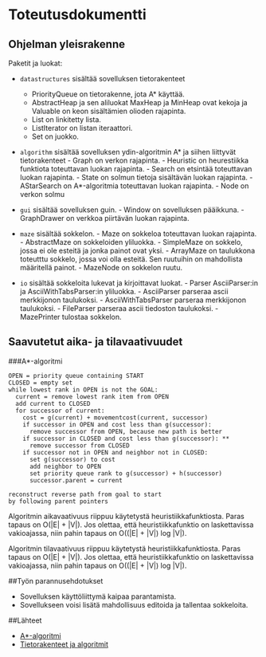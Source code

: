 Toteutusdokumentti
==================

Ohjelman yleisrakenne
---------------------

Paketit ja luokat:

  - ```datastructures``` sisältää sovelluksen tietorakenteet
    - PriorityQueue	on tietorakenne, jota A* käyttää.
    - AbstractHeap ja sen aliluokat MaxHeap	ja MinHeap ovat kekoja ja Valuable on keon sisältämien olioden rajapinta.
    - List on linkitetty lista.
    - ListIterator on listan iteraattori.
    - Set on juokko.


  -  ```algorithm``` sisältää sovelluksen ydin-algoritmin A* ja
        siihen liittyvät tietorakenteet
    - Graph on verkon rajapinta.
    - Heuristic	on heurestiikka funktiota toteuttavan luokan rajapinta.
    - Search on etsintää toteuttavan luokan rajapinta.
    - State	on solmun tietoja sisältävän luokan rajapinta.
    - AStarSearch on A*-algoritmia toteuttavan luokan rajapinta.
    - Node on verkon solmu


  -  ```gui``` sisältää sovelluksen guin.
    - Window on sovelluksen pääikkuna.
    - GraphDrawer on verkkoa piirtävän luokan rajapinta.


  -  ```maze``` sisältää sokkelon.
    - Maze on sokkeloa toteuttavan luokan rajapinta.
    - AbstractMaze on sokkeloiden yliluokka.
    - SimpleMaze on sokkelo, jossa ei ole esteitä ja jonka painot ovat yksi.
    - ArrayMaze on taulukkona toteutttu sokkelo, jossa voi olla esteitä. Sen ruutuihin on mahdollista määritellä painot.
    - MazeNode on sokkelon ruutu.


  -  ```io``` sisältää sokkeloita lukevat ja kirjoittavat luokat.
    - Parser AsciiParser:in ja AsciiWithTabsParser:in yliluokka.
    - AsciiParser parseraa ascii merkkijonon taulukoksi.
    - AsciiWithTabsParser parseraa merkkijonon taulukoksi.
    - FileParser parseraa ascii tiedoston taulukoksi.
    - MazePrinter tulostaa sokkelon.


Saavutetut aika- ja tilavaativuudet
-----------------------------------
###A*-algoritmi

```
OPEN = priority queue containing START
CLOSED = empty set
while lowest rank in OPEN is not the GOAL:
  current = remove lowest rank item from OPEN
  add current to CLOSED
  for successor of current:
    cost = g(current) + movementcost(current, successor)
    if successor in OPEN and cost less than g(successor):
      remove successor from OPEN, because new path is better
    if successor in CLOSED and cost less than g(successor): **
      remove successor from CLOSED
    if successor not in OPEN and neighbor not in CLOSED:
      set g(successor) to cost
      add neighbor to OPEN
      set priority queue rank to g(successor) + h(successor)
      successor.parent = current

reconstruct reverse path from goal to start
by following parent pointers
```

Algoritmin aikavaativuus riippuu käytetystä heuristiikkafunktiosta.
Paras tapaus on O(|E| + |V|). Jos olettaa, että heuristiikkafunktio on 
laskettavissa vakioajassa, niin pahin tapaus on O((|E| + |V|) log |V|).

Algoritmin tilavaativuus riippuu käytetystä heuristiikkafunktiosta.
Paras tapaus on O(|E| + |V|). Jos olettaa, että heuristiikkafunktio on 
laskettavissa vakioajassa, niin pahin tapaus on O((|E| + |V|) log |V|).

##Työn parannusehdotukset
 - Sovelluksen käyttöliittymä kaipaa parantamista.
 - Sovellukseen voisi lisätä mahdollisuus editoida ja tallentaa sokkeloita.


##Lähteet
- [A*-algoritmi](http://theory.stanford.edu/~amitp/GameProgramming/AStarComparison.html)
- [Tietorakenteet ja algoritmit](http://www.cs.helsinki.fi/courses/58131/2014/k/k/1)
